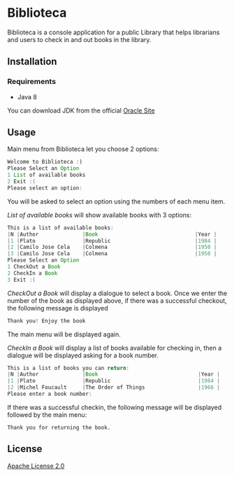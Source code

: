 # Biblioteca

Biblioteca is a console application for a public Library that helps librarians and users to check in and out books in the library.

## Installation

### Requirements
* Java 8

You can download JDK from the official [Oracle Site](http://www.oracle.com/technetwork/java/javase/downloads/jdk8-downloads-2133151.html) 

## Usage

Main menu from Biblioteca let you choose 2 options:

```Java
Welcome to Biblioteca :)
Please Select an Option
1 List of available books
2 Exit :(             
Please select an option: 
```
You will be asked to select an option using the numbers of each menu item.

_List of available books_ will show available books with 3 options:
```Java
This is a list of available books:
|N |Author              |Book                               |Year |
|1 |Plato               |Republic                           |1984 |
|2 |Camilo Jose Cela    |Colmena                            |1950 |
|3 |Camilo Jose Cela    |Colmena                            |1950 |
Please Select an Option
1 CheckOut a Book     
2 CheckIn a Book      
3 Exit :(         
```
_CheckOut a Book_ will display a dialogue to select a book. Once we enter the number of the book as displayed above, if there was a successful checkout, the following message is displayed

```Java
Thank you! Enjoy the book
```
The main menu will be displayed again.

_CheckIn a Book_ will display a list of books available for checking in, then a dialogue will be displayed asking for a book number. 
```Java
This is a list of books you can return:
|N |Author              |Book                                |Year |
|1 |Plato               |Republic                            |1984 |
|2 |Michel Foucault     |The Order of Things                 |1966 |
Please enter a book number: 
```
If there was a successful checkin, the following message will be displayed followed by the main menu:
```
Thank you for returning the book.
``` 
## License
[Apache License 2.0](https://github.com/sheryluDuck/twu-biblioteca-fernandavega/blob/master/LICENSE)

